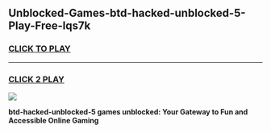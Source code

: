 
## Unblocked-Games-btd-hacked-unblocked-5-Play-Free-lqs7k
<h3>
<a href="https://premium76.site?title=btd-hacked-unblocked-5&ref=20M">CLICK TO PLAY</a></h3>
<hr>

<h3>
<a href="https://premium76.site?title=btd-hacked-unblocked-5&ref=20M">CLICK 2 PLAY</a>
  
</h3>

<a href="https://premium76.site?title=btd-hacked-unblocked-5&ref=19M"><img src="https://clearcache.store/games.png"></a>


**btd-hacked-unblocked-5 games unblocked: Your Gateway to Fun and Accessible Online Gaming**
